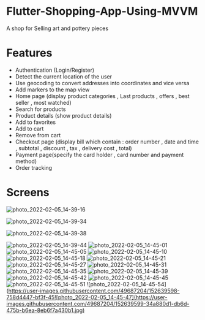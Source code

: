 # Flutter-Shopping-App-Using-MVVM
A shop for Selling art and pottery pieces
# Features
* Authentication (Login/Register)
* Detect the current location of the user
* Use geocoding to convert addresses into coordinates and vice versa
* Add markers to the map view
* Home page (display product categories , Last products , offers , best seller , most watched)
* Search for products
* Product details (show product details)
* Add to favorites
* Add to cart 
* Remove from cart
* Checkout page (display bill which contain : order number , date and time , subtotal , discount , tax , delivery cost , total)
* Payment page(specify the card holder , card number and payment method)
* Order tracking
# Screens
![photo_2022-02-05_14-39-16](https://user-images.githubusercontent.com/49687204/152639322-fb795633-ac50-454d-b4e0-0ce44aa0956a.jpg)


![photo_2022-02-05_14-39-34](https://user-images.githubusercontent.com/49687204/152639376-72a235a6-3320-4a06-932e-3cba235a1d53.jpg)

![photo_2022-02-05_14-39-38](https://user-images.githubusercontent.com/49687204/152639528-e4ceb044-8229-4f78-88f3-6e4f4b4eea4f.jpg)

![photo_2022-02-05_14-39-44](https://user-images.githubusercontent.com/49687204/152639548-9c11a84d-23b3-4638-a97e-97e283f60a33.jpg)
![photo_2022-02-05_14-45-01](https://user-images.githubusercontent.com/49687204/152639561-eb0bc1eb-dcab-4ed2-81f3-cf0a8ee545f9.jpg)
![photo_2022-02-05_14-45-05](https://user-images.githubusercontent.com/49687204/152639566-bc383933-cf6d-40e5-9f2a-2d9a973f060e.jpg)
![photo_2022-02-05_14-45-10](https://user-images.githubusercontent.com/49687204/152639570-eae68fe4-619a-458f-9b25-c04e1a91d5ad.jpg)
![photo_2022-02-05_14-45-18](https://user-images.githubusercontent.com/49687204/152639575-73a2ab74-0c4e-4e85-9183-3db26bccff0f.jpg)
![photo_2022-02-05_14-45-21](https://user-images.githubusercontent.com/49687204/152639577-76557832-8516-4138-9ddd-0d3488a8f1a3.jpg)
![photo_2022-02-05_14-45-27](https://user-images.githubusercontent.com/49687204/152639580-98a4e4b4-a6a1-4d4c-bb5c-4b68c2a7bda7.jpg)
![photo_2022-02-05_14-45-31](https://user-images.githubusercontent.com/49687204/152639584-3f80ae9d-0549-4432-8124-d7f262c6e4a8.jpg)
![photo_2022-02-05_14-45-35](https://user-images.githubusercontent.com/49687204/152639586-85e9e5eb-b6e0-482f-9007-a1054e6ebbe0.jpg)
![photo_2022-02-05_14-45-39](https://user-images.githubusercontent.com/49687204/152639588-fece035f-53a9-49dd-b84c-7c909cd5c7c5.jpg)
![photo_2022-02-05_14-45-42](https://user-images.githubusercontent.com/49687204/152639591-f9de9026-df1c-4a03-a19f-8483a954997a.jpg)
![photo_2022-02-05_14-45-45](https://user-images.githubusercontent.com/49687204/152639593-c80f4283-5581-42ce-be53-33148dc8a895.jpg)
![photo_2022-02-05_14-45-51](https://user-images.githubusercontent.com/49687204/152639594-4855cdc4-e6e1-4cff-9641-e13463a86cb5.jpg)
![photo_2022-02-05_14-45-54](https://user-images.githubusercontent.com/49687204/152639598-758d4447-bf3f-45![photo_2022-02-05_14-45-47](https://user-images.githubusercontent.com/49687204/152639599-34a880d1-db6d-475b-b6ea-8eb6f7a430b1.jpg)

